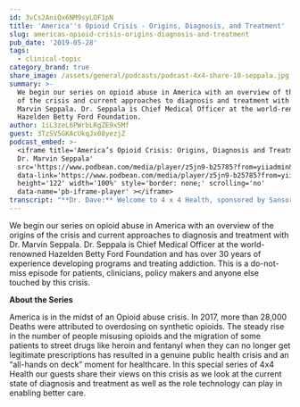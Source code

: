 ```yaml
---
id: 3vCs2AniQx6NM9syLOF1pN
title: 'America''s Opioid Crisis - Origins, Diagnosis, and Treatment'
slug: americas-opioid-crisis-origins-diagnosis-and-treatment
pub_date: '2019-05-28'
tags:
  - clinical-topic
category_brand: true
share_image: /assets/general/podcasts/podcast-4x4-share-10-seppala.jpg
summary: >-
  We begin our series on opioid abuse in America with an overview of the origins
  of the crisis and current approaches to diagnosis and treatment with Dr.
  Marvin Seppala. Dr. Seppala is Chief Medical Officer at the world-renowned
  Hazelden Betty Ford Foundation.
author: 1iL3zeL6PWrbLRgZE9x5Mf
guest: 3TzSV5GKAcUkqJx08yezjZ
podcast_embed: >-
  <iframe title='America’s Opioid Crisis: Origins, Diagnosis and Treatment with
  Dr. Marvin Seppala'
  src='https://www.podbean.com/media/player/z5jn9-b25785?from=yiiadmin&download=1&version=1'
  data-link='https://www.podbean.com/media/player/z5jn9-b25785?from=yiiadmin&download=1&version=1'
  height='122' width='100%' style='border: none;' scrolling='no'
  data-name='pb-iframe-player' ></iframe>
transcript: "**Dr. Dave:** Welcome to 4 x 4 Health, sponsored by Sansoro Health. Sansoro Health, integration at the speed of innovation. Check them out at [www.sansorohealth.com](http://www.sansorohealth.com). I’m your host Dr. Dave Levin. America is in the midst of an Opioid Abuse Crisis. Consider some of these statistics reported by the US Department of Health and Human Services or HHS. It’s estimated that in 2017, more than 28,000 deaths were attributed to overdosing on synthetic opioids which translates to more than a 130 deaths every day. Us of great concern is to study rise in the number of people misusing opioids for the first-time. In 2016, two million people misused prescription opioids for the first-time and reflecting the fact that patients often move on to street drugs when they can no longer get legitimate prescriptions, 81,000 people used Heroin for the first time. This is a genuine crisis and an all hands-on-deck moment for healthcare. In response HHS has proposed a five-point plan that’s designed to lead to better prevention, treatment and recovery services, enhance data collection and research, improve pain management and increased targeting of overdose reversing drugs like Naloxone. In this special series of 4 x 4 Health, our guests share their views on the crisis as we look at the current state of diagnosis and treatment as well as the role technology can play in enabling better care. Today I am talking with Dr. Marvin Seppala, Chief Medical Officer at the Hazelton Betty Ford Foundation where his responsibilities include overseeing all interdisciplinary clinical practices, maintaining and improving quality of care and supporting growth strategies for residential and non-residential addiction treatment programs. Marv is an adjunct assistant professor of Psychiatry at the Mayo Clinic College of Medicine and Science. He’s also the author of the Clinician’s Guide to the 12-Step Principles and co-author of several other books including Pain Free Living for Drug Free People, When Painkillers Becomes Dangerous and Prescription Painkillers. As you’ll hear today, Marv is a wealth of knowledge when it comes to the science and practice of addiction medicine. Welcome to 4 x 4 Health, Marv.\n\n**Dr. Seppala:** Thanks a lot Dave, proud to be here.\n\n**Dr. Dave:** Before we get into the opioid discussion, let’s start with our usual opening question. Take a few minutes and tell us about yourself and your organization.\n\n**Dr. Seppala:** Well, I’m a physician, I trained in Psychiatry and then specialized in addiction back in the 80s. And when I first, you know, told someone at Mayo Medical School where I attended that I was going to do that, this interest that I was thrown away a good career in medicine. Ha, ha \\[Laugh\\].\n\n**Dr. Dave:** Okay.\n\n**Dr. Seppala:** You know, because in the 80s, who was interested in addiction. Basically, that was the question and yet it was what I wanted to do and I carried that out and when I first got out of training, I had to kind of, you know, cobble together four, five or six jobs a week to get a full time thing because no one wanted a full time psychiatrist working at addiction. And that’s changed so much since then. Even before this opioid crisis, there’s been an increased emphasis on addiction training in medical school, I’m treating addiction in healthcare systems but the opioid crisis itself is really focused at and I actually have a great job. I mean, I helped run one of the best organizations in the addiction field worldwide and I’ve been able to do some research, I do training, I do teaching. It’s really a wonderful opportunity for me to fully use my medical training and experience.\n\n**Dr. Dave:** Well, I’m really glad that you did not take that clinician’s advice.\n\n**Dr. Seppala:** Ha, ha \\[Laugh\\].\n\n**Dr. Dave:** I think we can all see in retrospect you’ve had a terrific career. And there’s a little bit of irony there too Marv because I think we’ll probably get into this a little later but my understanding is we have a real shortage of knowledgeable and well-trained specialists in this area. So, in fact, he had it completely wrong that I’m glad you, so I’m glad you didn’t listen to him.\n\n**Dr. Seppala:** Ha, ha…, \\[Unclear\\].\n\n**Dr. Dave:** Tell us a little bit more about Hazelton Betty Ford Foundation.\n\n**Dr. Seppala:** So, Hazelton Betty Ford was founded in 1949. Headquarters is in Center City, Minnesota, rural area of Northeast of Twin Cities. And founded because there was very little in the way of any kind of treatment for alcoholics back in the 40s and all of a sudden AA had come along in the 30s and people recognized that some folks were actually getting sober which had never really happened before and it all occurred outside of, you know, the house of medicine basically, separate because no one in medical systems had wanted anything to do with alcoholics and drug addicts. As a result, the separate sort of system developed and that’s what happened with ours. So, we were completely separate from any other healthcare system. There was no treatment, even, there wasn’t even recognition that alcohol withdrawal existed in the late 40s. You know that, they hadn’t really put that together, certainly didn’t have medications to treat it. So, there’s some pretty funny stories about tongue depressors, you know, put in the people’s mouths to try and protect their teeth and they had seizers and stuff, that’s really unfortunate. This whole field is so new. Hazelton really developed based on a couple of people who recognized the need to use both the science and a kind of 12-step orientation what they’d seen working in the communities to address addiction. And that’s how we’ve grown since then. So, we helped get the Betty Ford Center off the ground in the 80s and then we merged with them five years ago. We had seventeen clinical sites around the country now, mostly outpatient but four major residential facilities. We have a graduate school in Addiction Studies which I teach at. We have the biggest publishing company in the addiction field. We have a prevention arm that does a great deal of work in schools around the country and actually around the world trying to help school systems address addiction and prevent its use. We also have an advocacy group that works in states where we have facilities but also a great deal in Washington DC trying to in an alter legislation and improve legislation. Especially now associated with the opioid crisis but it also related to other addiction issues like, you know, legalizing cannabis and that sort of thing.\n\n**Dr. Dave:** Well, I want to go just a little bit deeper on this and then we’ll turn to our main topic. The, your description of, if you will the bad old days, I think is really interesting and there’s an important thing buried in there that I think relates to the current situation as well. You know, my view of this is that for a long time, people in the medical profession viewed addiction basically as a character flaw.\n\n**Dr. Seppala:** Oh yeah!\n\n**Dr. Dave:** Not as a disease. And that this very fundamental change in philosophy driven by, you know, evidence-based science is, has been a real important driver in this and I think this also plays out in how people look at the current opioid crisis as well. Before you answer Marv, one of the ground rules on 4 x 4 health is guests are encouraged to call BS on Dave. So, if you disagree, uh, please disagree and correct me. But if not, you know, amplify what I, with my observations.\n\n**Dr. Seppala:** Well, you’re absolutely right about that Dave. Because, you know, when we got off the ground of 40s there was no recognition that this was a disease. It was considered a moral or ethical failing on the parts of those individuals, so real character flaw. And actually, when they have done surveys around the United States, that’s still the prevailing sort of understanding of addiction. That’s changing dramatically with this opioid crisis because it’s gotten so much PR in regard to this is a disease and it’s been defined that way and we have really solid research that the biggest change is been a recognition of, you know, what parts of the brain are involved with addiction and how it actually alters brain function and those that have this disease and primarily two parts of the brain. Now, the reward center where its primary function is survival itself. So, reinforcing those things that keep us alive like, sexual activity is really enjoyable for that reason, survival of the species itself. If food, most people really enjoy, liquids are a requirement, human interaction, love, that sort of thing. All those things that keep us alive and keep us, our whole species moving forward are centered in that reward center and the drugs and abuse actually play their biggest role right there and in a way they reprioritize drive states so that survival itself goes down a priority list and the continued use of the drug becomes the top priority. And it does that, addiction does that by increasing dopamine release, the primary but not the only neurotransmitter associated with addiction and it’s super physiologic levels of\_ dopamine way more than usual levels of that particular neurotransmitter and the only thing that dopamine can really tell the parts of the brain that it’s influencing is the importance of the stimulus, the salience of the stimulus. So, the higher the amount, the more important it is and the drugs, the intoxicants that we use and get addicted to, they cause release of way more dopamine than any natural reinforcers and thus become more important, seen as more important than those that cross a line into addiction. And so, and that’s all subconscious. It’s not a conscious area of the brain. That’s just happening subcortically. It’s connected to the prefrontal cortex where we usually will kind of recognize a problem and figure out a solution and kind of make a plan and carry that out and unfortunately in the course of addiction, that part of the brain is also dysfunctional. Not entirely, it’s not just shut down but the people with addiction, you know, we used to say, they deny that they have denial, you know. They deny they have the addiction; they deny the have these problems. So, it’s way more than that. They can’t even really fully recognize it and that drive is so powerful from that survival-based reward center that in the mind of the person of addiction, they’re doing the right thing and they can’t recognize just how bad it is or plan things out. So, truly brain function is altered in a diseased state of addiction and that recognition has been tremendously beneficial both for examining treatment for the potential medications to address addiction and for establishing better research about how to go about this treatment and care for those folks that have addiction.\n\n**Dr. Dave:** That’s a, that was a really beautiful suffering of about 30 years of science and research and the, I want to repeat the two things and I want to ask you a little further about one of them. So, there are these physiologic changes in the pleasure center and this very powerful neurotransmitter dopamine that essentially tells us that whatever you just did is good, do more of that.\n\n**Dr. Seppala:** Yeah.\n\n**Dr. Dave:** And then there’s this alteration in the prefrontal cortex which is, you know, I think of as a, is sort of higher reasoning and judgment, that’s affected as well. You said something in that part that I think is really interesting and insightful which is it, the people’s judgement is impaired to the point where they don’t recognize the disease and themselves but what I’ve learned from talking to people who run 12-step programs and group therapy in general is, we’re still actually quite good at seeing it in other people.\n\n**Dr. Seppala:** Yes, we are.\n\n**Dr. Dave:** And that this is part of the power of those approaches is that it begins with recognizing it in others rather than trying to recognize it in oneself. Again, please call BS on me if I’m not accurate in describing that well but…\n\n**Dr. Seppala:** That’s extremely accurate David. And in fact it’s what, you know, we rely on in our treatment system and most treatment system in the US, we rely on group therapy for that reason that the new people just coming into treatment, they can’t see it in themselves, they can’t recognize it in the least, they know there’s some sort of problem there. They’ve got all kinds of ideas what that might be and it’s external to themselves, you know. So, it’s…\n\n**Dr. Dave:** Right.\n\n**Dr. Seppala:** It’s that our political claim, it’s the economy, it’s, you know, it’s my spouse, whatever. But they see it in others and they can absolutely recognize addiction, it’s symptoms and even confront people, you know, that have those symptoms and talk to them about their illness and tell them, you know, you really should stop using in spite of the fact that they’re doing exactly the same thing and not recognizing it. And after a few weeks of abstinence where they’re in that kind of setting and have that recognition of others, all of a sudden it starts to kind of bleed through that, hey, I’m doing exactly the same thing and that recognition can develop about oneself and it’s really powerful.\n\n**Dr. Dave:** I, this is an idea I’ve been thinking about a lot in the last year so and I, as I’m want to do, I’ve begun to generalize it. I think it may be true about life in general.\n\n**Dr. Seppala:** Ha, ha \\[Laugh\\]. There is truth in this, there is a bit.\n\n**Dr. Dave:** And I was thinking that I do some work with other startup companies and it hit me really hard recently when I realized, boy, I have no trouble looking at other startup companies and diagnosing their problems and offering them advice but it’s a completely different thing when it’s my own company. And so, I think there might, maybe I’m connecting dots that don’t connect but I think there may be something Universal in this. We’re just better at judging other people than ourselves.\n\n**Dr. Seppala:** We are. For ourselves, for myself I’ve got all these reasons for what I’m doing.\n\n**Dr. Dave:** That’s why, that’s why.\n\n**Dr. Seppala:** Harder to see in objective wise.\n\n**Dr. Dave:** Well, we’ve started to itch into this and so let’s really turn now to the opioid crisis specifically. And what I’d like you to do now is I’d like to hear a little bit of your personal history of involvement with this crisis and if you could use that to also tell us a little bit about in general, how this has progressed with in the United States? So, you know, what’s the story of this crisis generally and, what about you personally, what’s been your own personal kind of history and involvement?\n\n**Dr. Seppala:** Okay. So, this isn’t the first opioid kind of wave in the United States. I’ll start there. So, back in the 1800s, there were no legal restrictions on importation of Opium itself and we had an opium crisis here. The primary people that were using opium were women and doctors. Ha, ha \\[Laughing\\]. And so, very odd sort of thing that, and there are all these patent medications back then, you know, these, that people could mix up themselves and most of them had opium in them. And that’s how I got started because it worked so well for so many things. Early in my career I worked in a Southeast Asian Clinic at the University of Minnesota and we were at that Lutheran Church after the Vietnam War, sponsored a lot of refugees that to come to Minnesota, the Twin Cities in particular. And so, there were a lot of Hmong that came from Southeast Asia and they were the ones primarily farming and growing opium. And they had just three medications back home. They were kind of hill tribes moved around a great deal. You know, basically just growing and cultivating opium. And the three medications were penicillin, aspirin and opium. And opium was, worked for anything that \\[Unclear\\] and back in the 1800s, it was the same year, it worked for anything that \\[Unclear\\] did. Both psychic pain and physical pain and, you know, diarrhea, that it worked for all the kinds of things. You just kind of forget you even had a problem when you take an opioid and that’s part of the issue. They’re fantastic medications for pain, both psychic and physical and yet so dangerous because of the highly addictive nature of them. And it was back in the early 1900s when the Government got involved and initially, they couldn’t pass was distinctly limiting importation. So, they started with interstate commerce and they put a tax on it and they did all these other things before they finally just outlawed opioids outside of medical situations which was really a big change.\n\n**Dr. Dave:** You know, there’s a, I’m listening you talk about this and I’m a huge fan of Sherlock Holmes.\n\n**Dr. Seppala:** Oh man!\n\n**Dr. Dave:** And if they had just, you know, by coincidence I was recently watching an episode and it dawned on me. Pretty much the only thing that Dr. Watson ever prescribes is brandy or laudanum which as I understand it, laudanum was a, basically a mix of alcohol and opium and other things as well. So, your story rings true for me and I think it’s also interesting that you talk about this in waves because my understanding is, if you look at the last 10, 15 years in the United States, it hasn’t been one crisis. There’s been a series of waves. Can you talk about that part a little bit?\n\n**Dr. Seppala:** I sure can. You know the, in the 80s we had a heroin crisis throughout the United States is mostly inner-city and mostly African-American and that’s an issue that’s come up related to this, opioid crisis because there wasn’t much a response back in the 80s to that particular heroin crisis. And the suggestion is, it’s because it was primarily inner-city and African-American folks involved that we ignored and now with this current crisis, the major difference is that it is not just inner-city, it’s basically everywhere, to rural areas, it’s throughout the United States and its involving primarily a Caucasian and fairly middle-class US folks and as a result, the controversy is that now that is affecting White people, we’re paying attention to it. And I think there’s absolute truth to that. However, it’s so much bigger now that we have to pay attention as well, you know. So, and the other aspect of this is, just back in September of 18, a public health paper came out describing the changing dynamics of drug overdose of the drug overdose epidemic from the late 70s through about 2016 and they showed that overdoses even before this opioid crisis, we’re already on the rise in an exponential manner and this opioid crisis just helped maintain that same curve that it’s just been growing and growing really significantly throughout that period. In a way that was somewhat unpredictable.\n\n**Dr. Dave:** What’s behind this growth? I mean, I imagined there that it’s complex and multifactorial but what’s the current belief about the, you know, the top two or three things that are driving the growth here, the increasing numbers.\n\n**Dr. Seppala:** Yeah. I think there’s a couple of things that really come to mind. The first is that we’re a society that is very accepting of intoxicants and of their use and we can see that and, you know, the legalization of cannabis occurring in states across the country and now even Denver, the city itself suggesting in legalization of magic mushrooms and intoxicating, you know, hallucinogenic mushrooms. So, overall, we’re a society that’s gotten used to the drugs and medications. You know, especially the pharmaceutical industry and its growth since the 50s has somewhat convinced us that better living through chemistry sort of approach to life.\n\n**Dr. Dave:** Right.\n\n**Dr. Seppala:** Whereas the rest of world, that’s not necessarily the case, you know, that 80% of the opioids prescribed in the world are prescribed in the United States. We only have, you know, but a little over four and a half percent of population of the world but we use 80% of the opioids.\n\n**Dr. Dave:** Wow!\n\n**Dr. Seppala:** So, how we don’t tolerate pain as well or we use them for a whole lot more reasons, you know, than just pain and I suspect that’s what it’s really about. The other thing I guess, you know, you and I maybe close to the same age. So, growing up in the 60s and 70s, there really was this altered sort of recognition of use of these intoxicants and especially the illicit drugs and the like and that’s allowed. I think now that we’re at this age a change in and around the country in regard to the voting population and an acceptance of the use of these substances. The other thing related I would say that in medicine, when I went through medical school and training in the 80s, we were well versed in the fact that opioids were really dangerous. You had to be really careful with them. They were highly addictive, you only use them if you had to and if you did for acute pain, not chronic pain and only for short periods of time. And we changed our minds about that. Medicine itself all of a sudden, you know, started to say, hey, you should be using these really regularly, really long-term, no problem, don’t worry about it. When people need them, they need them, they won’t get addicted. And it was completely fabricated. It wasn’t accurate at all. The information that we had, long-standing information was accurate and we got, you know, fooled by this new information. Primarily, you know, people who were in a situation to make a lot of money or convincing us to do that you know, the pharmaceutical industry itself.\n\n**Dr. Dave:** I think this is one of the really interesting polarities or things we have to balance in this situation. You know, I was deeply involved in hospital-based work at the time when there was, we were putting much more emphasis on recognizing and treating pain and I think it’s fair to say, we weren’t doing a great job of that.\n\n**Dr. Seppala:** Yeah.\n\n**Dr. Dave:** And, you know, for a period of time, you know, there were campaigns and things like, you know, pain is the next vital sign that we need to track and I think those things were all well-intended and necessary and, but are in balance with this, yeah, but some of these drugs are really powerful and there’s complications there. A very interesting discussion about this topic recently on this podcast with a colleague of mine who’s in palliative medicine. And, you know, there’s a place for this and it’s important but, how we do it, when we do it those things? You know, we’re clearly out of balance. I want to ask you specifically about fentanyl as well because from what I’ve read, this sort of super potent drug and the illegal synthetic forms that are coming into this country has played a major role in the dynamic as well. Have I got that right and if so, can you tell us a little bit about that aspect of it?\n\n**Dr. Seppala:** You are absolutely right, Dave. So, fentanyl primarily manufactured in China in a powder form. Unlike the fentanyl used in a hospital situation or an operating room situation which is a liquid form, you know, developed by pharmaceutical companies here and elsewhere. It’s interesting in the late 80s when I got out of training, my best friend from medical school became an anesthesiologist and he started to tell me about and I knew of some people coming into the treatment program I was working at that wasn’t a part of our system at the time but now is out in Portland Oregon. And we were treating physicians with fentanyl addiction and I was talking to my friend Keith about this. He stayed at Mayo in the anesthesia and he recognized fentanyl deaths around the country being reported by anesthesia personnel, especially among residents. It more likely to, you know, experiment with a drug like that and there were deaths occurring across the country and it became a real issue in anesthesia and at that time late 80s, early 90s, Keith and I set up a program for the Mayo Anesthesia Department to try to prevent that from happening and he’s still really involved in that system and he was gone on to work on drug diversion throughout the Mayo system which has been a real model for any healthcare system in the country. Nonetheless, we talked with each other back then and I remember saying, thank God, this is not in the illicit drug supply because here we have anesthesiologists, absolute experts in the use of these types of medications dying on a regular basis by injecting themselves because they lose control and try and just get high again and take a little bit extra of this highly powerful opioid and they stop breathing and die. And now, it’s in the illicit drug supply and people are using it because when you use opioids on a regular basis and usually if you are addicted to and you have to use them daily usually multiple times per day, it’s just a grind if it’s work, you know. It’s more like maintenance than it is like getting high day and a day out. And, you know, when we think of people with addiction in general, in the US we often think it’s just, you know, they’re just doing it because they want to party all the time, they just want to have fun, you know, that sort of thing. That is not the case. Most people in the midst of addiction, it is just torture. Every day trying to come up with enough money, enough drug to fend off withdrawal and to kind of maintain this sort of intoxication that you can’t really get much high out of anymore because you’re so tolerant to the drug. And in that situation, if you’re tolerant to oxycodone which is commonplace prescription opioid or heroin and somebody actually gives you some fentanyl what you think that would be a great thing to try because, you know, you heard it’s so much more powerful. Now, you will do that because in that maintenance stage, you’re no longer getting high and if you’ve got something way more powerful, maybe you will. The old description from opium users is chasing the dragon. They’re chasing the high, they experienced the first few times, they used opioids before tolerance really set in. And when we had fentanyl first in the media, in the Twin Cities, Minneapolis and St. Paul, at that time in St. Paul on an outpatient program, we had about a hundred patients in our opioid program, trying to help them stay abstinent and get on in recovery. And when the, when it became apparent that thorough the media that fentanyl was in the illicit drug supply in the Twin Cities, about twelve of our people disappeared that first weekend. Thank God none of them died. Now, they went to try fentanyl because maybe they’d actually get high like they did when they first started opioids that chasing the dragon, that sort of man, it’s not just going to be the same sort of thing I’ve had for so long. I may actually get that feeling again. The craving is so long-lasting with opioid use disorders that people are really tripped up easily when that sort of thing happens. That triggers our subconsciously get back into that reward center and they had the ability to prevent following through it. That sort of thing requires a lot of effort and twelve people just suddenly went out and relapsed on a very dangerous drug. When most people hear those stories, they say, why would anyone use that? People die when they take it and people who use opioids, they hear that same story and they say, my God, I’ve got to try that.\n\n**Dr. Dave:** Right, right. And so, there’s so much in what you said. The things I’d like to highlight are that part of what we’re seeing in this crisis is that people who might start using some sort of opioid as a part of a legal prescription become addicted and at some point if they can no longer obtain a legal prescription, they will migrate to street drugs.\n\n**Dr. Seppala:** Sure.\n\n**Dr. Dave:** And that might be heroin which is obviously bad. Fentanyl is like, super, super heroin and that’s part of what has made this all so much worse and to your point, it’s a drug that’s available legally in this country but we’re also seeing apparently a flood of illegally produced from outside the country. It’s super potent, meaning it’s also super concentrated. And so, from a drug smuggling perspective, it’s very attractive.\n\n**Dr. Seppala:** Really.\n\n**Dr. Dave:** Though the, and then of course this other thing is just about the potency of this drug and that it just even experienced heroin users and others are being caught off guard but just how potent it is.\n\n**Dr. Seppala:** Yeah. You know, when we looked at the death associated with this opioid crisis, the CDC published a really nice graph that showed, you know, increasing opioid prescribing in the United States starting in about ‘95 and then in the early 2000s, it really starts to escalate right along with that or treatment admissions for opioid addiction or opioid use disorders escalated in a similar fashion as did the death rate from prescription opioids. Well, then the folks who market heroin, you know, basically the black market for heroin, they saw an opportunity with all these prescription opioid addicted folks across the country, they could undercut the price of prescription opioids with heroin and they did. And so, a lot of people started to drift over to heroin which is more powerful than the prescription opioids in general. And made that easier to access. They actually turned it into a service industry to really make it easy to access it.\n\n**Dr. Dave:** Right, right.\n\n**Dr. Seppala:** And then the death rate increases even more because heroin is more powerful. Usually people use it intravenously. And following that wave, we suddenly saw fentanyl come into the illicit drug supply just as you described it. It’s \\[Unclear\\] so powerful, 50 times more powerful than heroin. So, it’s really easy to package it in very small packages and get it into the country. It’s extremely easy to make a lot more money with fentanyl than with even heroin or prescription opioids. So, the people in the black market found this to be a lot better route to take. Even though it was killing a lot of their female subjects basically. So, the fentanyl then, the death rate escalates even more because of an even more powerful opioid being used frequently and then it started it to be, they started putting fentanyl into all kinds of other tablets and things. Maybe people were aware, maybe they weren’t. But it had fentanyl on it and that’s just a recipe for disaster.\n\n**Dr. Dave:** Well, one last comment on fentanyl and then I want to turn to diagnosis and treatment. I was talking last week to a friend who is in the United States National Security Apparatus and somehow, we got on this topic and he said something that completely shocked me. What he said was that, experts now are most concerned that a biological attack could come in the form of fentanyl.\n\n**Dr. Seppala:** Wow!\n\n**Dr. Dave:** Which just floored me. And I, again, I just share that as a way of kind of putting the exclamation point on this part of the discussion. This is just something very different and it’s clearly had a big impact on the crisis.\n\n**Dr. Seppala:** Sure, it had.\n\n**Dr. Dave:** Well, I’m pretty depressed and concerned at this point Marv. I’m really hoping that this next part of our discussion is going to give me some hope here. So, if you would talk for a few minutes about the keys to successful diagnosis and treatment.\n\n**Dr. Seppala:** So, diagnosis of opioid use disorders is fairly straightforward. There’s a long list in the DSM-5 about, you know, eleven different symptoms but the truth is it comes down to three groups of symptoms. One, loss of control. People are using way more than they’ve planned or intended to. They’ve got this ongoing desire to keep using and spend a lot of time like with the opioids. Especially, you’ve got to spend a lot of time at it all day long and that, you want to be intoxicated up basically 24/7 or else you’re going to withdrawal which people cannot stand. It’s like the worst flu you’ve ever had. Only you know you can get rid of it immediately with an opioid. So, lots of control first. Increased consequences, primarily social consequences. You know, they no longer getting to work on time or at all. There’s family problems, you know, child problems, school problems. They keep using despite of all this, in spite of all this stuff and those, when that happens that exacerbates the addiction because you start getting this increased shame and guilt about your behavior and you don’t want to think of that, what’s happening in your life. So, all these different things start to add up psychically to undermine any attempts to get out of this addiction. People start risking their lives, you know. You overdose three or four times and you keep using without altering anything about it and then the third thing is craving. And the opioid craving is really, really nasty. It is, it drives continued use, so much so that the research scientists call the opioid withdrawal a motivational withdrawal syndrome. It motivates continued use because people cannot tolerate it and the craving associated opioids goes on for months if not years. So, real daily diligence to prevent that craving from overcoming a person’s attempts at abstinence as it is so necessary.\n\n**Dr. Dave:** So, that’s a pretty good summary of diagnosis and again, no pun intended, sobering in many ways. Well, let’s talk about treatment now. So, what are, let’s start generally with, you know, sort of general approach to treatment, the options that are out there and then I’m sure the audience would like to hear more specifically about the approach at Hazelton Betty Ford. But before you do that, listeners, if you’ve just joined us, you’re listening to 4 x 4 Health. We’re talking about the Opioid Abuse Crisis with Dr. Marv Seppala, Chief Medical Officer of Hazelton Betty Ford Foundation. So, Marv, tell us a little bit again in general about treatment and then specifically about the treatment options at Hazelton.\n\n**Dr. Seppala:** So, main treatments for opioid use disorder are, you know, psychotherapies, mostly group psychotherapy as we discussed earlier. So, you can recognize the problem in others and then start to see it in yourself. Those psychotherapies are primarily like cognitive behavioral therapies, motivational enhancement therapies are really, there are evidence-based actually work well for addiction. We, and then medications, there’s three medications, FDA approved for opioid use disorders. That’s Methadone, Buprenorphine and Naltrexone. The Methadone and Buprenorphine work similarly. The Naltrexone completely different, it blocks opioid receptors so people can’t get intoxicated. So, in a way, it seems like an ideal sort of medication. You can’t get high on it. It blocks receptors. You can’t get high on opioids. It’s kind of makes so much sense that people just quit taking it unfortunately. The Methadone and the Buprenorphine are maintenance medications that you take on a regular basis. They are opioids but they’re really long-lasting and prevent continued use of other opioids as well as some of the antisocial behaviors, you know, illegal activities necessary to keep getting money to get your drug and stay high every day. And they prevent all three of these mediations, prevent the infections associated with intravenous drug use at Hepatitis and HIV in particular but also a lot of staph infections that can really undermine, end people’s lives. And then in addition to the psychotherapies and the medications, there’s peer support and peer support comes in a lot of ways. 12-step programs are considered peer support, smart recovery is a type of peer support. Some people join different religious groups to get their peer support. We tend to use a real trusted orientation in our system. But one other thing about addressing opioid use disorders is that for the most part at least in our system, we’ve done a study looking at the people that come into our system and how they responded to our treatments and 90% also had a mental health problem. So, depression, anxiety, PTSD, bipolar disorder and the like. So, we’ve got a lot of mental health issues in this population. So, you’ve got to have mental healthcare as well. The medical care for all those infections and the other issues that come up with addiction and the focus has to be on engaging people long-term because of the long-term craving. So, it may start in residential treatment, it may start an outpatient but the whole story is keep people involved in that outpatient setting for a long time. Keep them coming, keep them coming back, keep them involved.\n\n**Dr. Dave:** This is really interesting to me and one of the things that I’ve learned from the 12-step community is, and this was more in the setting of alcoholism but I assume it applies to substance abuse in general is, there’s a difference between not drinking and being sober and leading a sober life. And the way I understand that is, you know, stopping the use of the substances is one thing and obviously an important step in the right direction. But a lot of this is about learning to live differently and that’s the, that’s a critical piece of long-term sobriety and that very often, this is where people get stuck is, they stop using the substance which is good but they’re not on that journey to find a new way to live. And I think you described a lot of that in terms of how they engage with other people and finding it for purpose in life and spiritual connections and a lot of other things. So, if I got that right, what would you add to that?\n\n**Dr. Seppala:** Yeah, I agree. That’s so important because during the course of addiction, people especially with opioid use disorders, a lot of illegal activities, lot of illegal behaviors. There’s a desperation about continuing the use of the drug. So, you’ve got women and men prostituting themselves and doing just about anything to get money, to get that drug. The shame and guilt is excessive when people come into treatment. It actually prevents people from seeking help. They just think that they’re worthless, they don’t even deserve the help and as a result, they don’t seek help and even when they do, that stuff has to be fully addressed. They really have to help people and I really appreciate a 12-step approach because it does provide a spiritual approach to living and gives people a way of addressing that shame and guilt really specifically. It’s like a blueprint for leading a completely different life, allowing those folks to move on from where they once were and to powerfully live with, you know, joy again with really good relationships with other people instead of just taking advantage of everyone they meet. And if you, there’s an old story around trust \\[Unclear\\], a silver horse thief is still a horse thief and…\n\n**Dr. Dave:** Ha, ha \\[Laughing\\].\n\n**Dr. Seppala:** That’s it, you know, it fits. If you’re still doing the same old behaviors, those relationships aren’t going to grow. No one’s going to trust you, no one’s going to really want to be around you. And if you start to change your life building on a foundation which I think spirituality does provide but there’s other means of doing that as well. You can really not just remain abstinent but really develop a remarkably different and wonderful life.\n\n**Dr. Dave:** I think that’s just beautifully said. I want to talk a little bit more specifically about the programs at Hazelton. One of the things that jumped out at me in preparing the introduction was the use of the word, Interdisciplinary Clinical Practices. Tell us a little bit, what does that word mean and how does that play out in your setting? What is Interdisciplinary Marv?\n\n**Dr. Seppala:** You know, it’s actually just a new term for a multidisciplinary. I think which is used for decades and it’s basically, we have physicians, psychologists, other mental health personnel, you know, masters level folks, addiction counselors and even spiritual counselors involved on our treatment teams, whether in an inpatient or an outpatient setting and that allows us to have remarkably different perspectives on the individuals that we are treating. And as a result, you, we’re not just using a single sort of approach to their care. So, whereas the American Society of Addiction Medicine describes addiction as a biopsychosocial illness, biopsychosocial spiritual illness actually. In their definition they add spiritual and in that respect, you know, that doc may only want to focus on, you know, neurobiology and use of medications and that psychologists may want to look at, yeah, you know, lot of this shame and guilt stuff and maybe the traumas that occurred and the chemical dependency counselors addressing their use of a 12-step program or other means of getting into recovery and the spiritual person is looking at their life, you know, from that perspective. When all those folks are meeting me together and talking about individual, you’re going to get really good treatment planning. That covers a more holistic approach for that individual, providing not just a means to initial abstinence but those long-term changes that we were just talking about.\n\n**Dr. Dave:** Well, I trained in family medicine and was essentially grew up believing in the biopsychosocial model is the right way to practice medicine and deliver great healthcare. So, this makes perfect sense to me. I would argue pretty much any clinical condition, would benefit from that approach. But it’s, it, there’s a particular symmetry here because as we’ve spent most of the first part of this discussion around, this is a complex disease with many different factors. And so, it requires a team of experts in those different point of view and that all makes just perfect sense to me. The other thing that I’d like to ask you about is, we’ve alluded to this a little bit today. That their inpatient and their patient, the treatment options. Tell us a little bit about, how you make that decision, how you work with them to make that decision? And then my guess is my listeners are probably more familiar with the outpatient setting. So, then take us a little bit deeper on, if you can, what’s the typical inpatient experience?\n\n**Dr. Seppala:** So, when we’re trying to make that decision between, you know, inpatient or residential stay or an outpatient program, we’re looking at the support they have at home or, you know, in the community to see if there’s enough there to help them to get through those first few weeks. We’re trying to help them get through those first few weeks of abstinence which are so hard for people with opioid use disorders. The cravings high, the withdrawal can get in the way. So, in the outpatient setting, some people can’t maintain abstinence very easily. They don’t have enough support, they don’t have their personal skills, they’re just so caught up in a lifestyle that they can’t escape sometimes, you know. For others, they’ve got family intact, they’ve got an intact job, they’ve got some friends around that really want them to get sober. And they’re going to be more likely to be successful in an outpatient setting but for a lot of folks that opioid use disorders, it’s nice to kind of get away from your usual day-to-day activities and all those triggers to return to use in a residential setting, even if it’s just a couple of weeks, two to three weeks to break that cycle and get on medication that gets started in recovery and then return to the outpatient setting and that’s kind of how we look at it. It could also involve, if they have a significant psychiatric illness that’s not being addressed, you know, they’ve got a really severe depression, they’re also suicidal or residential stays going to be a lot more appropriate for them than an outpatient stay because you run the risk of, you know, a suicide, you run the risk of the depression overwhelming them. They just go back to, you know, the opioid which could relieve that to a degree at least momentarily. So, all those things, medical illness also plays into this. So, if they have a significant enough medical problem, they aren’t going to get to outpatient programming on a daily basis. They just can’t do it and residential state could be better.\n\n**Dr. Dave:** Again, this all makes perfect sense to me and this we were talking about a moment ago. This is about much more than just not using whatever substance is causing the problem. It’s about breaking long-standing habits and establishing a new way of living. And as you’ve rightly pointed out, for some people, the best way to start that is essentially to remove themselves from their current environment. You have to get a fresh start and then I’ll also just point out the obvious as we talked about earlier in that group setting, I may not recognize it in myself but I see it in others and that’s the beginning of me eventually recognizing it myself. \\[Unclear\\]\n\n**Dr. Seppala:** Sure, it is. One of the priorities we have is just engaging people. Meeting them where they are at, using whatever motivation they have to keep them involved because if so many people drop out of treatment, it’s a really high dropout rate for opioid use disorders and so many people stop their medications, don’t show back up. And so, our focus is to keep them around, keep them coming back, get their families involved. You know, anyway you can to keep them coming back, that’s the focus.\n\n**Dr. Dave:** I think you might have anticipated my last question with that answer which was, you know, your most sage advice when it comes to this crisis. So, why don’t you build on that.\n\n**Dr. Seppala:** Okay. I’d say, you know, the biggest issue in the addiction treatment situation and in this crisis is that the vast majority of people with addiction don’t know they have it. They know something’s wrong; they don’t know what it is and they don’t recognize it as addiction. So, part of that is what we’re talking about with the neurobiology that eliminates the ability to fully see it. The part of it is that so many people still see addiction as not a disease, that is just a lifestyle and, you know, this ethical or moral problem and they don’t recognize just how life-threatening it may be. And a lot of the triggers because of that neurobiological reward center driving everything, a lot of those triggers are subconscious, you know. You just see your dealer and all of a sudden, you’re using without even any forethought, without a plan or anything. And so again, back to engagement, we try and keep our people engaged, get them involved with a new group of people that are staying sober. Help them to come up with, you know, sober activities instead of going back to, you know, even if they’re back in the same, you know, block that they used to be hang out with, with other people using, that might be just enough to trigger them and they find themselves in the same house with the same people or right around their own dealer. So, engagement is the biggest thing that we try to emphasize throughout our treatment.\n\n**Dr. Dave:** So, my last question to you would be, what’s your advice to our listeners if they are concerned that they might have a substance abuse problem or someone that they love or care about might, what’s a good first step or two?\n\n**Dr. Seppala:** You know the, I think the best first step is to find someone that’s an expert in addiction and go get an evaluation and with that evaluation, you’ll get a diagnosis and you’ll get a plan specific to what’s going on and I would say the easiest way to go about that is to go to the American Society of Addiction Medicine website and look for a certified physician in your area that knows addiction well and go see that person and get a good evaluation. Just like you would if you had a prostate cancer, go to a neurologist or breast cancer to an oncologist that specializes there. Go to an addiction specialist, get an evaluation and from there, follow their recommendation.\n\n**Dr. Dave:** Well Marv, this has been really terrific. I appreciate you taking the time to speak with us today, to share what’s obviously a rich history and experience and of course, some of the best practices at one of the world’s leading organizations addressing this. So, thank you for all of that.\n\n**Dr. Seppala:** I would glad to Dave. I appreciate having this opportunity.\n\n**Dr. Dave:** We’ve been discussing the Opioid Abuse Crisis with Dr. Marv Seppala, Chief Medical Officer at the Hazelton Betty Ford Foundation. Marv, thanks again for joining us."
---
```

We begin our series on opioid abuse in America with an overview of the origins of the crisis and current approaches to diagnosis and treatment with Dr. Marvin Seppala. Dr. Seppala is Chief Medical Officer at the world-renowned Hazelden Betty Ford Foundation and has over 30 years of experience developing programs and treating addiction. This is a do-not-miss episode for patients, clinicians, policy makers and anyone else touched by this crisis.

__About the Series__

America is in the midst of an Opioid abuse crisis. In 2017, more than 28,000 Deaths were attributed to overdosing on synthetic opioids. The steady rise in the number of people misusing opioids and the migration of some patients to street drugs like heroin and fentanyl when they can no longer get legitimate prescriptions has resulted in a genuine public health crisis and an “all-hands on deck” moment for healthcare.  In this special series of 4x4 Health our guests share their views on this crisis as we look at the current state of diagnosis and treatment as well as the role technology can play in enabling better care.

  